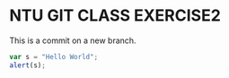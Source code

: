 # NTU GIT CLASS EXERCISE2

This is a commit on a new branch.
```javascript
var s = "Hello World";
alert(s);
```
